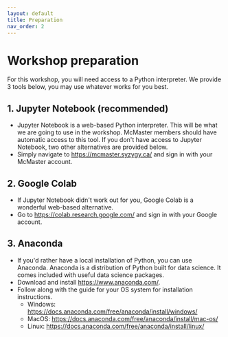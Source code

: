 ```yaml
---
layout: default
title: Preparation
nav_order: 2
---
```

<!-- 
(OPTIONAL) This will be the page going over any installation or registration requirements.
Add, edit, or remove any content below for the workshop in question. 
-->

# Workshop preparation 

<!-- 
Seperate preparation into account creation, file downloads, and software downloads.
However, you can format this as you wish.
An example is provided below.
-->

For this workshop, you will need access to a Python interpreter. We provide 3 tools below, you may use whatever works for you best.

## 1. Jupyter Notebook (recommended)
- Jupyter Notebook is a web-based Python interpreter. This will be what we are going to use in the workshop. McMaster members should have automatic access to this tool. If you don't have access to Jupyter Notebook, two other alternatives are provided below.
- Simply navigate to <https://mcmaster.syzygy.ca/> and sign in with your McMaster account.

## 2. Google Colab
- If Jupyter Notebook didn't work out for you, Google Colab is a wonderful web-based alternative. 
- Go to https://colab.research.google.com/ and sign in with your Google account.

## 3. Anaconda
- If you'd rather have a local installation of Python, you can use Anaconda. Anaconda is a distribution of Python built for data science. It comes included with useful data science packages.
- Download and install https://www.anaconda.com/.
- Follow along with the guide for your OS system for installation instructions.
    - Windows: https://docs.anaconda.com/free/anaconda/install/windows/
    - MacOS: https://docs.anaconda.com/free/anaconda/install/mac-os/
    - Linux: https://docs.anaconda.com/free/anaconda/install/linux/

